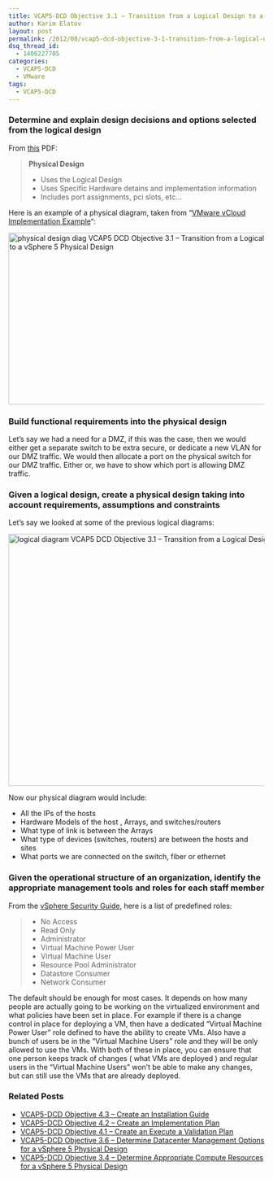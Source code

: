 ```yaml
---
title: VCAP5-DCD Objective 3.1 – Transition from a Logical Design to a vSphere 5 Physical Design
author: Karim Elatov
layout: post
permalink: /2012/08/vcap5-dcd-objective-3-1-transition-from-a-logical-design-to-a-vsphere-5-physical-design/
dsq_thread_id:
  - 1406227705
categories:
  - VCAP5-DCD
  - VMware
tags:
  - VCAP5-DCD
---
```

### Determine and explain design decisions and options selected from the logical design

From <a href="http://virtuallyhyper.com/wp-content/uploads/2013/04/vcap-dcd_notes.pdf" onclick="javascript:_gaq.push(['_trackEvent','download','http://virtuallyhyper.com/wp-content/uploads/2013/04/vcap-dcd_notes.pdf']);">this</a> PDF:

> **Physical Design**
> 
> *   Uses the Logical Design 
> *   Uses Specific Hardware detains and implementation information 
> *   Includes port assignments, pci slots, etc&#8230; 

Here is an example of a physical diagram, taken from &#8220;<a href="http://www.vmware.com/files/pdf/VMware-vCloud-Implementation-Example-ServiceProvider.pdf" onclick="javascript:_gaq.push(['_trackEvent','download','http://www.vmware.com/files/pdf/VMware-vCloud-Implementation-Example-ServiceProvider.pdf']);">VMware vCloud Implementation Example</a>&#8220;:

<a href="http://virtuallyhyper.com/wp-content/uploads/2012/08/physical-design-diag.png" onclick="javascript:_gaq.push(['_trackEvent','outbound-article','http://virtuallyhyper.com/wp-content/uploads/2012/08/physical-design-diag.png']);"><img class="alignnone size-full wp-image-2861" title="physical-design-diag" src="http://virtuallyhyper.com/wp-content/uploads/2012/08/physical-design-diag.png" alt="physical design diag VCAP5 DCD Objective 3.1 – Transition from a Logical Design to a vSphere 5 Physical Design" width="565" height="338" /></a>

### Build functional requirements into the physical design

Let&#8217;s say we had a need for a DMZ, if this was the case, then we would either get a separate switch to be extra secure, or dedicate a new VLAN for our DMZ traffic. We would then allocate a port on the physical switch for our DMZ traffic. Either or, we have to show which port is allowing DMZ traffic.

### Given a logical design, create a physical design taking into account requirements, assumptions and constraints

Let&#8217;s say we looked at some of the previous logical diagrams:

<a href="http://virtuallyhyper.com/wp-content/uploads/2012/08/logical-diagram.png" onclick="javascript:_gaq.push(['_trackEvent','outbound-article','http://virtuallyhyper.com/wp-content/uploads/2012/08/logical-diagram.png']);"><img class="alignnone size-full wp-image-2702" title="logical-diagram" src="http://virtuallyhyper.com/wp-content/uploads/2012/08/logical-diagram.png" alt="logical diagram VCAP5 DCD Objective 3.1 – Transition from a Logical Design to a vSphere 5 Physical Design" width="948" height="496" /></a>

Now our physical diagram would include:

*   All the IPs of the hosts
*   Hardware Models of the host , Arrays, and switches/routers
*   What type of link is between the Arrays
*   What type of devices (switches, routers) are between the hosts and sites
*   What ports we are connected on the switch, fiber or ethernet

### Given the operational structure of an organization, identify the appropriate management tools and roles for each staff member

From the <a href="http://pubs.vmware.com/vsphere-50/topic/com.vmware.ICbase/PDF/vsphere-esxi-vcenter-server-50-security-guide.pdf" onclick="javascript:_gaq.push(['_trackEvent','download','http://pubs.vmware.com/vsphere-50/topic/com.vmware.ICbase/PDF/vsphere-esxi-vcenter-server-50-security-guide.pdf']);">vSphere Security Guide</a>, here is a list of predefined roles:

> *   No Access
> *   Read Only
> *   Administrator
> *   Virtual Machine Power User
> *   Virtual Machine User
> *   Resource Pool Administrator
> *   Datastore Consumer
> *   Network Consumer 

The default should be enough for most cases. It depends on how many people are actually going to be working on the virtualized environment and what policies have been set in place. For example if there is a change control in place for deploying a VM, then have a dedicated &#8220;Virtual Machine Power User&#8221; role defined to have the ability to create VMs. Also have a bunch of users be in the &#8220;Virtual Machine Users&#8221; role and they will be only allowed to use the VMs. With both of these in place, you can ensure that one person keeps track of changes ( what VMs are deployed ) and regular users in the &#8220;Virtual Machine Users&#8221; won&#8217;t be able to make any changes, but can still use the VMs that are already deployed.

<div class="SPOSTARBUST-Related-Posts">
  <H3>
    Related Posts
  </H3>
  
  <ul class="entry-meta">
    <li class="SPOSTARBUST-Related-Post">
      <a title="VCAP5-DCD Objective 4.3 – Create an Installation Guide" href="http://virtuallyhyper.com/2012/09/vcap5-dcd-objective-4-3-create-an-installation-guide/" onclick="javascript:_gaq.push(['_trackEvent','outbound-article','http://virtuallyhyper.com/2012/09/vcap5-dcd-objective-4-3-create-an-installation-guide/']);" rel="bookmark">VCAP5-DCD Objective 4.3 – Create an Installation Guide</a>
    </li>
    <li class="SPOSTARBUST-Related-Post">
      <a title="VCAP5-DCD Objective 4.2 – Create an Implementation Plan" href="http://virtuallyhyper.com/2012/09/vcap5-dcd-objective-4-2-create-an-implementation-plan/" onclick="javascript:_gaq.push(['_trackEvent','outbound-article','http://virtuallyhyper.com/2012/09/vcap5-dcd-objective-4-2-create-an-implementation-plan/']);" rel="bookmark">VCAP5-DCD Objective 4.2 – Create an Implementation Plan</a>
    </li>
    <li class="SPOSTARBUST-Related-Post">
      <a title="VCAP5-DCD Objective 4.1 – Create an Execute a Validation Plan" href="http://virtuallyhyper.com/2012/09/vcap5-dcd-objective-4-1-create-an-execute-a-validation-plan/" onclick="javascript:_gaq.push(['_trackEvent','outbound-article','http://virtuallyhyper.com/2012/09/vcap5-dcd-objective-4-1-create-an-execute-a-validation-plan/']);" rel="bookmark">VCAP5-DCD Objective 4.1 – Create an Execute a Validation Plan</a>
    </li>
    <li class="SPOSTARBUST-Related-Post">
      <a title="VCAP5-DCD Objective 3.6 – Determine Datacenter Management Options for a vSphere 5 Physical Design" href="http://virtuallyhyper.com/2012/09/vcap5-dcd-objective-3-6-determine-datacenter-management-options-for-a-vsphere-5-physical-design/" onclick="javascript:_gaq.push(['_trackEvent','outbound-article','http://virtuallyhyper.com/2012/09/vcap5-dcd-objective-3-6-determine-datacenter-management-options-for-a-vsphere-5-physical-design/']);" rel="bookmark">VCAP5-DCD Objective 3.6 – Determine Datacenter Management Options for a vSphere 5 Physical Design</a>
    </li>
    <li class="SPOSTARBUST-Related-Post">
      <a title="VCAP5-DCD Objective 3.4 – Determine Appropriate Compute Resources for a vSphere 5 Physical Design" href="http://virtuallyhyper.com/2012/09/vcap5-dcd-objective-3-4-determine-appropriate-compute-resources-for-a-vsphere-5-physical-design/" onclick="javascript:_gaq.push(['_trackEvent','outbound-article','http://virtuallyhyper.com/2012/09/vcap5-dcd-objective-3-4-determine-appropriate-compute-resources-for-a-vsphere-5-physical-design/']);" rel="bookmark">VCAP5-DCD Objective 3.4 – Determine Appropriate Compute Resources for a vSphere 5 Physical Design</a>
    </li>
  </ul>
</div>

